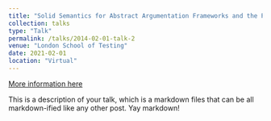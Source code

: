 ```yaml
---
title: "Solid Semantics for Abstract Argumentation Frameworks and the Preservation of Solid Semantic Properties"
collection: talks
type: "Talk"
permalink: /talks/2014-02-01-talk-2
venue: "London School of Testing"
date: 2021-02-01
location: "Virtual"
---
```


[More information here](http://example2.com)

This is a description of your talk, which is a markdown files that can be all markdown-ified like any other post. Yay markdown!
